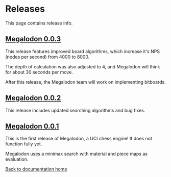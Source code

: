 # Releases

This page contains release info.

## [Megalodon 0.0.3][v0.0.3]

This release features improved board algorithms, which increase it's NPS (nodes per second) from 4000 to 8000.

The depth of calculation was also adjusted to 4, and Megalodon will think for about 30 seconds per move.

After this release, the Megalodon team will work on implementing bitboards.

## [Megalodon 0.0.2][v0.0.2]

This release includes updated searching algorithms and bug fixes.

## [Megalodon 0.0.1][v0.0.1]

This is the first release of Megalodon, a UCI chess engine! It does not function fully yet.

Megalodon uses a minimax search with material and piece maps as evaluation.

[Back to documentation home][home]

[home]: https://huangpatrick16777216.github.io/megalodon/
[v0.0.3]: https://github.com/HuangPatrick16777216/megalodon/releases/tag/v0.0.3
[v0.0.2]: https://github.com/HuangPatrick16777216/megalodon/releases/tag/v0.0.2
[v0.0.1]: https://github.com/HuangPatrick16777216/megalodon/releases/tag/v0.0.1
